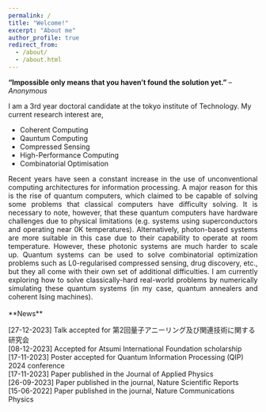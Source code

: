 ```yaml
---
permalink: /
title: "Welcome!"
excerpt: "About me"
author_profile: true
redirect_from: 
  - /about/
  - /about.html
---
```

**“Impossible only means that you haven’t found the solution yet.”** – *Anonymous*

I am a 3rd year doctoral candidate at the tokyo institute of Technology. 
My current research interest are,
- Coherent Computing
- Qauntum Computing
- Compressed Sensing
- High-Performance Computing
- Combinatorial Optimisation

<div style="text-align: justify"> Recent years have seen a constant increase in the use of unconventional computing architectures for information processing. A major reason for this is the rise of quantum computers, which claimed to be capable of solving some problems that classical computers have difficulty solving. It is necessary to note, however, that these quantum computers have hardware challenges due to physical limitations (e.g. systems using superconductors and operating near 0K temperatures). Alternatively, photon-based systems are more suitable in this case due to their capability to operate at room temperature. However, these photonic systems are much harder to scale up. Quantum systems can be used to solve combinatorial optimization problems such as L0-regularised compressed sensing, drug discovery, etc., but they all come with their own set of additional difficulties. I am currently exploring how to solve classically-hard real-world problems by numerically simulating these quantum systems (in my case, quantum annealers and coherent Ising machines). </div> 
<br>
**News**

[27-12-2023] Talk accepted for 第2回量子アニーリング及び関連技術に関する研究会 <br>
[08-12-2023] Accepted for Atsumi International Foundation scholarship <br>
[17-11-2023] Poster accepted for Quantum Information Processing (QIP) 2024 conference <br>
[17-11-2023] Paper published in the Journal of Applied Physics <br>
[26-09-2023] Paper published in the journal, Nature Scientific Reports <br>
[15-06-2022] Paper published in the journal, Nature Communications Physics <br>

